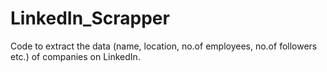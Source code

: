 # LinkedIn_Scrapper
Code to extract the data (name, location, no.of employees, no.of followers etc.) of companies on LinkedIn. 
